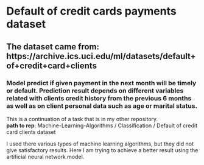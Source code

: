 <h1>Default of credit cards payments dataset</h1>
<h2>The dataset came from: <br>https://archive.ics.uci.edu/ml/datasets/default+of+credit+card+clients</h2>
<h3>Model predict if given payment in the next month will be timely or default. Prediction result depends on different variables related with clients credit history from the previous 6 months as well as on client personal data such as age or marital status.</h3>
<p>This is a continuation of a task that is in my other repository.<br><b>path to rep</b>: Machine-Learning-Algorithms / Classification / Default of credit card clients dataset</p>
<p>I used there various types of machine learning algorithms, but they did not give satisfactory results. Here I am trying to achieve a better result using the artificial neural network model.</p>
